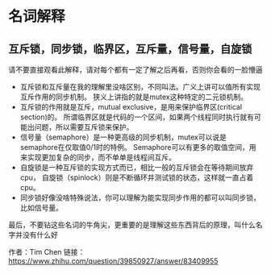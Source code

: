 # 名词解释

## 互斥锁，同步锁，临界区，互斥量，信号量，自旋锁

请不要直接观看此解释，请对每个都有一定了解之后再看，否则你会看的一脸懵逼

* 互斥锁和互斥量在我的理解里没啥区别，不同叫法。广义上讲可以值所有实现互斥作用的同步机制。
狭义上讲指的就是mutex这种特定的二元锁机制。
* 互斥锁的作用就是互斥，mutual exclusive，是用来保护临界区(critical section)的。
所谓临界区就是代码的一个区间，如果两个线程同时执行就有可能出问题，所以需要互斥锁来保护。
* 信号量（semaphore）是一种更高级的同步机制，mutex可以说是semaphore在仅取值0/1时的特例。
Semaphore可以有更多的取值空间，用来实现更加复杂的同步，而不单单是线程间互斥。
* 自旋锁是一种互斥锁的实现方式而已，相比一般的互斥锁会在等待期间放弃cpu，
自旋锁（spinlock）则是不断循环并测试锁的状态，这样就一直占着cpu。
* 同步锁好像没啥特殊说法，你可以理解为能实现同步作用的都可以叫同步锁，比如信号量。

最后，不要钻这些名词的牛角尖，更重要的是理解这些东西背后的原理，叫什么名字并没有什么好

作者：Tim Chen
链接：https://www.zhihu.com/question/39850927/answer/83409955
